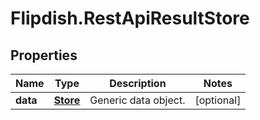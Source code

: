 # Flipdish.RestApiResultStore

## Properties
Name | Type | Description | Notes
------------ | ------------- | ------------- | -------------
**data** | [**Store**](Store.md) | Generic data object. | [optional] 


